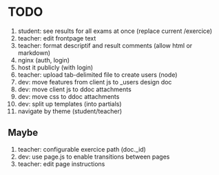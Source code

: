# TODO

1. student: see results for all exams at once (replace current /exercice)
1. teacher: edit frontpage text
1. teacher: format descriptif and result comments (allow html or markdown)
1. nginx (auth, login)
1. host it publicly (with login)
1. teacher: upload tab-delimited file to create users (node)
1. dev: move features from client js to _users design doc
1. dev: move client js to ddoc attachments
1. dev: move css to ddoc attachments
1. dev: split up templates (into partials)
1. navigate by theme (student/teacher)

## Maybe
1. teacher: configurable exercice path (doc._id)
1. dev: use page.js to enable transitions between pages
1. teacher: edit page instructions
